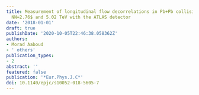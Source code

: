 ```yaml
---
title: Measurement of longitudinal flow decorrelations in Pb+Pb collisions at $sqrts_text
  NN=2.76$ and 5.02 TeV with the ATLAS detector
date: '2018-01-01'
draft: true
publishDate: '2020-10-05T22:46:38.058362Z'
authors:
- Morad Aaboud
- ' others'
publication_types:
- 2
abstract: ''
featured: false
publication: '*Eur.Phys.J.C*'
doi: 10.1140/epjc/s10052-018-5605-7
---
```


